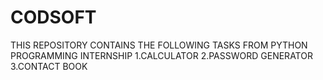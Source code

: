 # CODSOFT
THIS REPOSITORY CONTAINS THE FOLLOWING TASKS FROM PYTHON PROGRAMMING INTERNSHIP
1.CALCULATOR
2.PASSWORD GENERATOR
3.CONTACT BOOK
